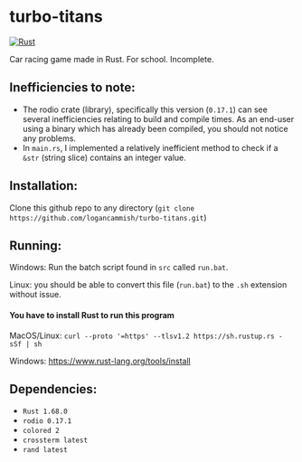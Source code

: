 # turbo-titans

[![Rust](https://github.com/logancammish/turbo-titans/actions/workflows/rust.yml/badge.svg)](https://github.com/logancammish/turbo-titans/actions/workflows/rust.yml)

Car racing game made in Rust. For school. Incomplete.

## Inefficiencies to note:
* The rodio crate (library), specifically this version (`0.17.1`) can see several inefficiencies relating to build and compile times. As an end-user using a binary which has already been compiled, you should not notice any problems.
* In `main.rs`, I implemented a relatively inefficient method to check if a `&str` (string slice) contains an integer value. 

## Installation: 
Clone this github repo to any directory (`git clone https://github.com/logancammish/turbo-titans.git`)

## Running: 
Windows: Run the batch script found in `src` called `run.bat`.

Linux: you should be able to convert this file (`run.bat`) to the `.sh` extension without issue.
#### You have to install Rust to run this program
MacOS/Linux: `curl --proto '=https' --tlsv1.2 https://sh.rustup.rs -sSf | sh`

Windows: https://www.rust-lang.org/tools/install 



## Dependencies:
* `Rust 1.68.0`
* `rodio 0.17.1`
* `colored 2`
* `crossterm latest`
* `rand latest`
